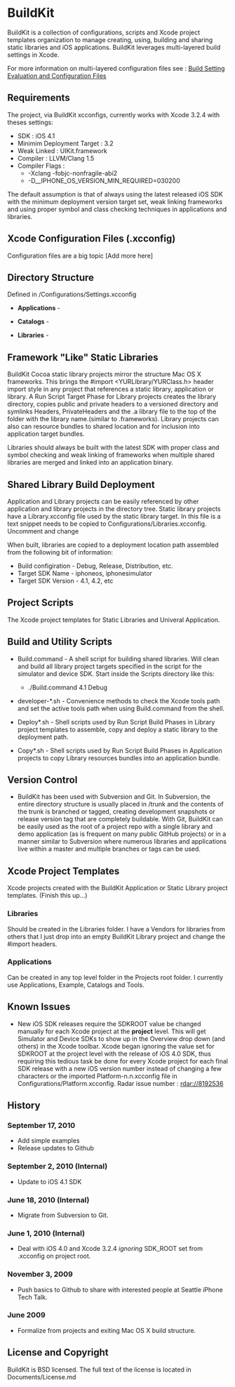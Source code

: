 
# BuildKit

BuildKit is a collection of configurations, scripts and Xcode project templates organization to manage creating, using, building and sharing static libraries and iOS applications. BuildKit leverages multi-layered build settings in Xcode. 

For more information on multi-layered configuration files see : [Build Setting Evaluation and Configuration Files](http://developer.apple.com/library/ios/#documentation/DeveloperTools/Conceptual/XcodeBuildSystem/400-Build_Configurations/build_configs.html)


## Requirements

The project, via BuildKit xcconfigs, currently works with Xcode 3.2.4 with theses settings:

  * SDK : iOS 4.1
  * Minimim Deployment Target : 3.2
  * Weak Linked : UIKit.framework
  * Compiler : LLVM/Clang 1.5
  * Compiler Flags :
    * -Xclang -fobjc-nonfragile-abi2
    * -D__IPHONE_OS_VERSION_MIN_REQUIRED=030200

The default assumption is that of always using the latest released iOS SDK with the minimum deployment version target set, weak linking frameworks and using proper symbol and class checking techniques in applications and libraries.


## Xcode Configuration Files (.xcconfig)

Configuration files are a big topic [Add more here]


## Directory Structure

Defined in /Configurations/Settings.xcconfig

  * **Applications** -

  * **Catalogs** -

  * **Libraries** -


## Framework "Like" Static Libraries

BuildKit Cocoa static library projects mirror the structure Mac OS X frameworks. This brings the #import <YURLibrary/YURClass.h> header import style in any project that references a static library, application or library. A Run Script Target Phase for Library projects creates the library directory, copies public and private headers to a versioned directory and symlinks Headers, PrivateHeaders and the .a library file to the top of the folder with the library name.(similar to .frameworks). Library projects can also can resource bundles to shared location and for inclusion into application target bundles.

Libraries should always be built with the latest SDK with proper class and symbol checking and weak linking of frameworks when multiple shared libraries are merged and linked into an application binary.


## Shared Library Build Deployment

Application and Library projects can be easily referenced by other application and library projects in the directory tree. Static library projects have a Library.xcconfig file used by the static library target. In this file is a text snippet needs to be copied to Configurations/Libraries.xcconfig. Uncomment and change

When built, libraries are copied to a deployment location path assembled from the following bit of information:
  * Build configiration - Debug, Release, Distribution, etc.
  * Target SDK Name - iphoneos, iphonesimulator
  * Target SDK Version - 4.1, 4.2, etc


## Project Scripts

The Xcode project templates for Static Libraries and Univeral Application.


## Build and Utility Scripts


* Build.command - A shell script for building shared libraries. Will clean and build all library project targets specified in the script for the simulator and device SDK. Start inside the Scripts directory like this: 

  * ./Build.command 4.1 Debug

* developer-*.sh - Convenience methods to check the Xcode tools path and set the active tools path when using Build.command from the shell.

* Deploy*.sh - Shell scripts used by Run Script Build Phases in Library project templates to assemble, copy and deploy a static library to the deployment path.

* Copy*.sh - Shell scripts used by Run Script Build Phases in Application projects to copy Library resources bundles into an application bundle.


## Version Control

* BuildKit has been used with Subversion and Git. In Subversion, the entire directory structure is usually placed in /trunk and the contents of the trunk is branched or tagged, creating development snapshots or release version tag that are completely buildable. With Git, BuildKit can be easily used as the root of a project repo with a single library and demo application (as is frequent on many public GitHub projects) or in a manner similar to Subversion where numerous libraries and applications live within a master and multiple branches or tags can be used.


## Xcode Project Templates

Xcode projects created with the BuildKit Application or Static Library project templates. (Finish this up…)


### Libraries

Should be created in the Libraries folder. I have a Vendors for libraries from others that I just drop into an empty BuildKit Library project and change the #import headers.


### Applications

Can be created in any top level folder in the Projects root folder. I currently use Applications, Example, Catalogs and Tools.


## Known Issues

  * New iOS SDK releases require the SDKROOT value be changed manually for each Xcode project at the **project** level. This will get Simulator and Device SDKs to show up in the Overview drop down (and others) in the Xcode toolbar.  Xcode began ignoring the value set for SDKROOT at the project level with the release of iOS 4.0 SDK, thus requiring this tedious task be done for every Xcode project for each final SDK release with a new iOS version number instead of changing a few characters or the imported Platform-n.n.xcconfig file in Configurations/Platform.xcconfig. Radar issue number : [rdar://8192536](http://openradar.appspot.com/8192536)


## History

### September 17, 2010

  * Add simple examples
  * Release updates to Github

### September 2, 2010 (Internal)

  * Update to iOS 4.1 SDK

### June 18, 2010 (Internal)

  * Migrate from Subversion to Git.

### June 1, 2010 (Internal)

  * Deal with iOS 4.0 and Xcode 3.2.4 *ignoring* SDK_ROOT set from .xcconfig on project root.

### November 3, 2009

  * Push basics to Github to share with interested people at Seattle iPhone Tech Talk.

### June 2009

  * Formalize from projects and exiting Mac OS X build structure.


## License and Copyright

BuildKit is BSD licensed. The full text of the license is located in Documents/License.md
